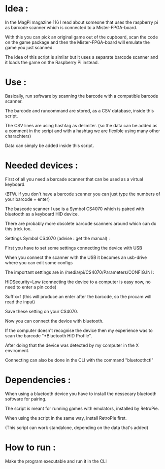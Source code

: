 # Idea :

In the MagPi magazine 116 I read about someone that uses the raspberry pi as barcode scanner which is connected to a Mister-FPGA-board.

With this you can pick an original game out of the cupboard, scan the code on the game package and then the Mister-FPGA-board will emulate the game you just scanned.

The idea of this script is similar but it uses a separate barcode scanner and it loads the game on the Raspberry Pi instead.


# Use : 

Basically, run software by scanning the barcode with a compatible barcode scanner.

The barcode and runcommand are stored, as a CSV database, inside this script.

The CSV lines are using hashtag as delimiter. (so the data can be added as a comment in the script and with a hashtag we are flexible using many other charachters)

Data can simply be added inside this script.


# Needed devices :

First of all you need a barcade scanner that can be used as a virtual keyboard.

(BTW. if you don't have a barcode scanner you can just type the numbers of your barcode + enter)

The bascode scanner I use is a Symbol CS4070 which is paired with bluetooth as a keyboard HID device.

There are probably more obsolete barcode scanners around which can do this trick too.

  Settings Symbol CS4070 (advise : get the manual) :

  First you have to set some settings connecting the device with USB

  When you connect the scanner with the USB it becomes an usb-drive where you can edit some configs

  The important settings are in /media/pi/CS4070/Parameters/CONFIG.INI :

  HIDSecurity=Low (connecting the device to a computer is easy now, no need to enter a pin code)

  Suffix=1 (this will produce an enter after the barcode, so the procam will read the input)

  Save these setting on your CS4070.

 Now you can connect the device with bluetooth.

 If the computer doesn't recognise the device then my experience was to scan the barcode "*Bluetooth HID Profile".

 After doing that the device was detected by my computer in the X enviroment.

 Connecting can also be done in the CLI with the command "bluetoothctl"


# Dependencies :

When using a bluetooth device you have to install the nessecary bluetooth software for pairing.

The script is meant for running games with emulators, installed by RetroPie.

When using the script in the same way, install RetroPie first.

(This script can work standalone, depending on the data that's added)


# How to run :

Make the program executable and run it in the CLI
